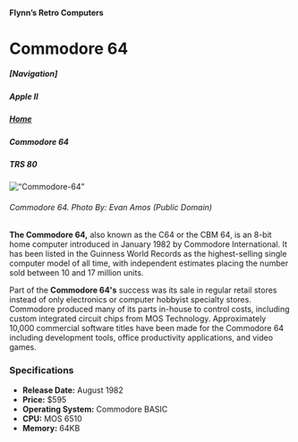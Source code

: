 <!DOCTYPE html>

<html>

<head>
	<meta charset=“utf-8”>
	<!--<title>Commodore 64</title> -->
</head>

<body>
<h4>Flynn’s Retro Computers</h4>
<h1>Commodore 64</h1>

<h5>[Navigation]</h5>
<h5>Apple II</h5>
<h5><a href=“index.md”>Home</a></h5>
<h5><em>Commodore 64</em></h5>
<h5>TRS 80</h5>

<img src=“commodore-64.jpg” alt=“Commodore-64”>
<h6>Commodore 64. Photo By: Evan Amos (Public Domain)</h6>

<p><strong>The Commodore 64,</strong> also known as the C64 or the CBM 64, is an 8-bit home computer introduced in January 1982 by Commodore International. It has been listed in the Guinness World Records as the highest-selling single computer model of all time, with independent estimates placing the number sold between 10 and 17 million units.</p>

<p>Part of the <strong>Commodore 64's</strong> success was its sale in regular retail stores instead of only electronics or computer hobbyist specialty stores. Commodore produced many of its parts in-house to control costs, including custom integrated circuit chips from MOS Technology. Approximately 10,000 commercial software titles have been made for the Commodore 64 including development tools, office productivity applications, and video games.</p>


<h3>Specifications</h3>
<ul>
<li><strong>Release Date:</strong> August 1982</li>
<li><strong>Price:</strong> $595</li>
<li><strong>Operating System:</strong> Commodore BASIC</li>
<li><strong>CPU:</strong> MOS 6510</li>
<li><strong>Memory:</strong> 64KB</li>
</ul>
</body>

</html>

